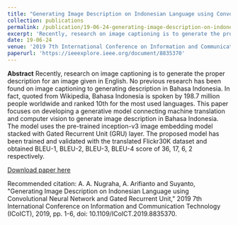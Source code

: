 ```yaml
---
title: "Generating Image Description on Indonesian Language using Convolutional Neural Network and Gated Recurrent Unit, "
collection: publications
permalink: /publication/19-06-24-generating-image-description-on-indonesian-language-using-convolutional-neural-network-and-gated-recurrent-unit,-
excerpt: 'Recently, research on image captioning is to generate the proper description for an image given in English. No previous research has been found on image captioning to generating description in Bahasa Indonesia. In fact, quoted from Wikipedia, Bahasa Indonesia is spoken by 198.7 million people worldw ...'
date: 19-06-24
venue: '2019 7th International Conference on Information and Communication Technology (ICoICT)'
paperurl: 'https://ieeexplore.ieee.org/document/8835370'
---
```

<b>Abstract</b>
Recently, research on image captioning is to generate the proper description for an image given in English. No previous research has been found on image captioning to generating description in Bahasa Indonesia. In fact, quoted from Wikipedia, Bahasa Indonesia is spoken by 198.7 million people worldwide and ranked 10th for the most used languages. This paper focuses on developing a generative model connecting machine translation and computer vision to generate image description in Bahasa Indonesia. The model uses the pre-trained inception-v3 image embedding model stacked with Gated Recurrent Unit (GRU) layer. The proposed model has been trained and validated with the translated Flickr30K dataset and obtained BLEU-1, BLEU-2, BLEU-3, BLEU-4 score of 36, 17, 6, 2 respectively.

[Download paper here](https://drive.google.com/file/d/1qrUA7QVHvhgXh6ugUKnfnBhn4Iq8ZTdz/view)

Recommended citation: A. A. Nugraha, A. Arifianto and Suyanto, "Generating Image Description on Indonesian Language using Convolutional Neural Network and Gated Recurrent Unit," 2019 7th International Conference on Information and Communication Technology (ICoICT), 2019, pp. 1-6, doi: 10.1109/ICoICT.2019.8835370.